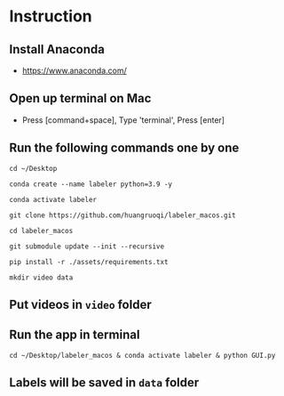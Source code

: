 # Instruction
## Install Anaconda
- https://www.anaconda.com/
## Open up terminal on Mac
- Press [command+space], Type 'terminal', Press [enter]
## Run the following commands one by one
```
cd ~/Desktop
```
```
conda create --name labeler python=3.9 -y
```
```
conda activate labeler
```
```
git clone https://github.com/huangruoqi/labeler_macos.git
```
```
cd labeler_macos
```
```
git submodule update --init --recursive
```
```
pip install -r ./assets/requirements.txt
```
```
mkdir video data
```

## Put videos in `video` folder
## Run the app in terminal
```
cd ~/Desktop/labeler_macos & conda activate labeler & python GUI.py
```
## Labels will be saved in `data` folder
